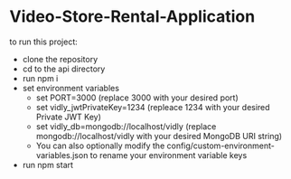 # Video-Store-Rental-Application

to run this project:
* clone the repository
* cd to the api directory
* run npm i
* set environment variables
  * set PORT=3000 (replace 3000 with your desired port)
  * set vidly_jwtPrivateKey=1234 (repleace 1234 with your desired Private JWT Key)
  * set vidly_db=mongodb://localhost/vidly (replace mongodb://localhost/vidly with your desired MongoDB URI string)
  * You can also optionally modify the config/custom-environment-variables.json to rename your environment variable keys
* run npm start

